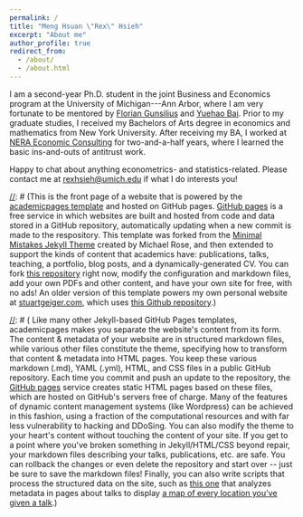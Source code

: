 ```yaml
---
permalink: /
title: "Meng Hsuan \"Rex\" Hsieh"
excerpt: "About me"
author_profile: true
redirect_from: 
  - /about/
  - /about.html
---
```


I am a second-year Ph.D. student in the joint Business and Economics program at the University of Michigan---Ann Arbor, where I am very fortunate to be mentored by [Florian Gunsilius](https://www.floriangunsilius.com/home) and [Yuehao Bai](https://yuehaob.github.io/). Prior to my graduate studies, I received my Bachelors of Arts degree in economics and mathematics from New York University. After receiving my BA, I worked at [NERA Economic Consulting](https://www.nera.com/) for two-and-a-half years, where I learned the basic ins-and-outs of antitrust work.

Happy to chat about anything econometrics- and statistics-related. Please contact me at [rexhsieh@umich.edu](mailto:rexhsieh@umich.edu) if what I do interests you!


[//]: # (This is the front page of a website that is powered by the [academicpages template](https://github.com/academicpages/academicpages.github.io) and hosted on GitHub pages. [GitHub pages](https://pages.github.com) is a free service in which websites are built and hosted from code and data stored in a GitHub repository, automatically updating when a new commit is made to the respository. This template was forked from the [Minimal Mistakes Jekyll Theme](https://mmistakes.github.io/minimal-mistakes/) created by Michael Rose, and then extended to support the kinds of content that academics have: publications, talks, teaching, a portfolio, blog posts, and a dynamically-generated CV. You can fork [this repository](https://github.com/academicpages/academicpages.github.io) right now, modify the configuration and markdown files, add your own PDFs and other content, and have your own site for free, with no ads! An older version of this template powers my own personal website at [stuartgeiger.com](http://stuartgeiger.com), which uses [this Github repository](https://github.com/staeiou/staeiou.github.io).)

[//]: # ( A data-driven personal website ====== )

[//]: # ( Like many other Jekyll-based GitHub Pages templates, academicpages makes you separate the website's content from its form. The content & metadata of your website are in structured markdown files, while various other files constitute the theme, specifying how to transform that content & metadata into HTML pages. You keep these various markdown (.md), YAML (.yml), HTML, and CSS files in a public GitHub repository. Each time you commit and push an update to the repository, the [GitHub pages](https://pages.github.com/) service creates static HTML pages based on these files, which are hosted on GitHub's servers free of charge. Many of the features of dynamic content management systems (like Wordpress) can be achieved in this fashion, using a fraction of the computational resources and with far less vulnerability to hacking and DDoSing. You can also modify the theme to your heart's content without touching the content of your site. If you get to a point where you've broken something in Jekyll/HTML/CSS beyond repair, your markdown files describing your talks, publications, etc. are safe. You can rollback the changes or even delete the repository and start over -- just be sure to save the markdown files! Finally, you can also write scripts that process the structured data on the site, such as [this one](https://github.com/academicpages/academicpages.github.io/blob/master/talkmap.ipynb) that analyzes metadata in pages about talks to display [a map of every location you've given a talk](https://academicpages.github.io/talkmap.html).)
